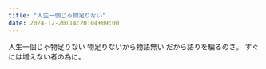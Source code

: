 ```yaml
---
title: "人生一個じゃ物足りない"
date: 2024-12-20T14:20:04+09:00
---
```

人生一個じゃ物足りない
物足りないから物語無い
だから語りを騙るのさ。
すぐには増えない者の為に。

